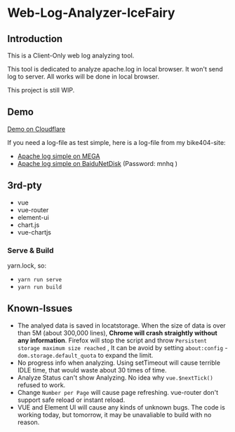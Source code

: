 # Web-Log-Analyzer-IceFairy

## Introduction

This is a Client-Only web log analyzing tool.

This tool is dedicated to analyze apache.log in local browser. It won't send log to server. All works will be done in local browser.

This project is still WIP.

## Demo

[Demo on Cloudflare](https://server2.catscarlet.com/demo/Web-Log-Analyzer-IceFairy/)

If you need a log-file as test simple, here is a log-file from my bike404-site:
- [Apache log simple on  MEGA](https://mega.nz/#!OsNhxQCL!Rx3enFeVI4pJY0hp3zS2JlokGWx38UizbzLTcK2eLIY)
- [Apache log simple on BaiduNetDisk](https://pan.baidu.com/s/1CZD_dDxd4P_Fp6S0xv1uWw) \(Password: mnhq \)

## 3rd-pty

- vue
- vue-router
- element-ui
- chart.js
- vue-chartjs

### Serve & Build

yarn.lock, so:

- `yarn run serve`
- `yarn run build`

## Known-Issues

- The analyed data is saved in locatstorage. When the size of data is over than 5M (about 300,000 lines), **Chrome will crash straightly without any information**. Firefox will stop the script and throw `Persistent storage maximum size reached` , It can be avoid by setting `about:config` - `dom.storage.default_quota` to expand the limit.
- No progress info when analyzing. Using setTimeout will cause terrible IDLE time, that would waste about 30 times of time.
- Analyze Status can't show Analyzing. No idea why `vue.$nextTick()` refused to work.
- Change `Number per Page` will cause page refreshing. vue-router don't support safe reload or instant reload.
- VUE and Element UI will cause any kinds of unknown bugs. The code is working today, but tomorrow, it may be unavaliable to build with no reason.
